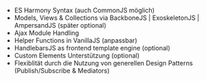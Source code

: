 - ES Harmony Syntax (auch CommonJS möglich)
- Models, Views & Collections via BackboneJS | ExoskeletonJS | AmpersandJS (später optional)
- Ajax Module Handling
- Helper Functions in VanillaJS (anpassbar)
- HandlebarsJS as frontend template engine (optional)
- Custom Elements Unterstützung (optional)
- Flexiblität durch die Nutzung von generellen Design Patterns (Publish/Subscribe & Mediators)